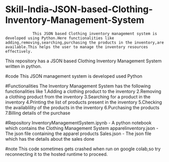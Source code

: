# Skill-India-JSON-based-Clothing-Inventory-Management-System
                This JSON based Clothing inventory management system is developed using Python.Here functionalities like adding,removing,searching,purchasing the products in the inventory,are available.This helps the user to manage the inventory resources effectively.


This repository has a JSON based Clothing Inventory Management System written in python.

#code
  This JSON management system is developed used Python

#Functionalities
The Inventory Management System has the following functionalities like
    1.Adding a clothing product to the inventory
    2.Removing a clothing product from the inventory
    3.Searching for a product in the inventory
    4.Printing the list of products present in the inventory
    5.Checking the availablility of the products in the inventory
    6.Purchasing the products 
    7.Billing details of the purchase
 
#Repository
InventoryManagementSystem.ipynb - A python notebook which contains the Clothing Management System
apparelinventory.json - The json file containing the apparel products
Sales.json - The json file which has the details about the sales done

#note
 This code sometimes gets crashed when run on google colab,so try reconnecting it to the hosted runtime to proceed.
